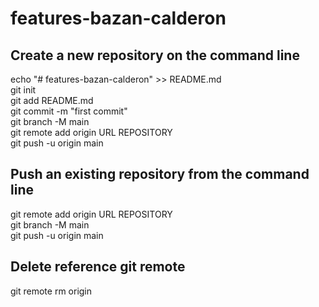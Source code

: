 # features-bazan-calderon

## Create a new repository on the command line

echo "# features-bazan-calderon" >> README.md\
git init\
git add README.md\
git commit -m "first commit"\
git branch -M main\
git remote add origin URL REPOSITORY\
git push -u origin main

## Push an existing repository from the command line

git remote add origin URL REPOSITORY\
git branch -M main\
git push -u origin main

## Delete reference git remote

git remote rm origin
